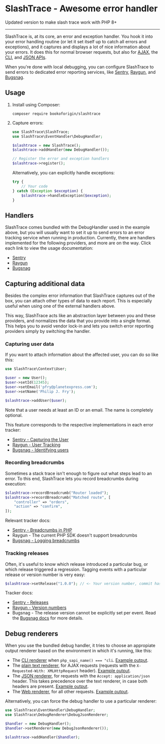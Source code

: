 # SlashTrace - Awesome error handler

Updated version to make slash trace work with PHP 8+

---

SlashTrace is, at its core, an error and exception handler. You hook it into your error handling routine (or let it set itself up to catch all errors and exceptions), and it captures and displays a lot of nice information about your errors. It does this for normal browser requests, but also for [AJAX](https://slashtrace.com/demo-ajax.png), the [CLI](https://slashtrace.com/demo-cli.png), and [JSON APIs](https://slashtrace.com/demo.json).

When you're done with local debugging, you can configure SlashTrace to send errors to dedicated error reporting services, like [Sentry](https://sentry.io/), [Raygun](https://raygun.com/), and [Bugsnag](https://www.bugsnag.com/).

## Usage

1. Install using Composer:

   ```
   composer require bookoforigin/slashtrace
   ```
    
2. Capture errors:

   ```PHP
   use SlashTrace\SlashTrace;
   use SlashTrace\EventHandler\DebugHandler;

   $slashtrace = new SlashTrace();
   $slashtrace->addHandler(new DebugHandler());

   // Register the error and exception handlers
   $slashtrace->register();
   ```

   Alternatively, you can explicitly handle exceptions:

   ```PHP
   try {
       // Your code
   } catch (Exception $exception) {
       $slashtrace->handleException($exception);
   }
   ``` 

## Handlers

SlashTrace comes bundled with the DebugHandler used in the example above, but you will usually want to set it up to send errors to an error tracking service when running in production. Currently, there are handlers implemented for the following providers, and more are on the way. Click each link to view the usage documentation:

- [Sentry](https://github.com/slashtrace/slashtrace-sentry)
- [Raygun](https://github.com/slashtrace/slashtrace-raygun)
- [Bugsnag](https://github.com/slashtrace/slashtrace-bugsnag)

## Capturing additional data

Besides the complex error information that SlashTrace captures out of the box, you can attach other types of data to each report. This is especially useful when using one of the external handlers above. 

This way, SlashTrace acts like an abstraction layer between you and these providers, and normalizes the data that you provide into a single format. This helps you to avoid vendor lock-in and lets you switch error reporting providers simply by switching the handler.

### Capturing user data

If you want to attach information about the affected user, you can do so like this:

```PHP
use SlashTrace\Context\User;

$user = new User();
$user->setId(12345); 
$user->setEmail('pfry@planetexpress.com');
$user->setName('Philip J. Fry');

$slashtrace->addUser($user);
```

Note that a user needs at least an ID or an email. The name is completely optional.

This feature corresponds to the respective implementations in each error tracker:

- [Sentry - Capturing the User](https://docs.sentry.io/learn/context/?platform=javascript#capturing-the-user)
- [Raygun - User Tracking](https://raygun.com/docs/workflow/user-tracking)
- [Bugsnag - Identifying users](https://docs.bugsnag.com/platforms/php/other/#identifying-users)


### Recording breadcrumbs

Sometimes a stack trace isn't enough to figure out what steps lead to an error. To this end, SlashTrace lets you record breadcrumbs during execution:

```PHP
$slashtrace->recordBreadcrumb("Router loaded");
$slashtrace->recordBreadcrumb("Matched route", [
    "controller" => "orders",
    "action" => "confirm",
]);
```

Relevant tracker docs:

- [Sentry - Breadcrumbs in PHP](https://blog.sentry.io/2016/05/27/php-breadcrumbs.html)
- Raygun - The current PHP SDK doesn't support breadcrumbs
- [Bugsnag - Logging breadcrumbs](https://docs.bugsnag.com/platforms/php/other/#logging-breadcrumbs)

### Tracking releases

Often, it's useful to know which release introduced a particular bug, or which release triggered a regression. Tagging events with a particular release or version number is very easy:

```PHP
$slashtrace->setRelease("1.0.0"); // <- Your version number, commit hash, etc.
```

Tracker docs:

- [Sentry - Releases](https://docs.sentry.io/learn/releases/?platform=javascript)
- [Raygun - Version numbers](https://raygun.com/docs/languages/php#php-version-number)
- Bugsnag - The release version cannot be explicitly set per event. Read the [Bugsnag docs](https://docs.bugsnag.com/platforms/php/other/#tracking-releases) for more details.

## Debug renderers

When you use the bundled debug handler, it tries to choose an appropiate output renderer based on the environment in which it's running, like this:

- The [CLI renderer](https://github.com/slashtrace/slashtrace/blob/master/src/DebugRenderer/DebugCliRenderer.php) when `php_sapi_name() === "cli`. [Example output](https://slashtrace.com/demo-cli.png).
- The [plain text renderer](https://github.com/slashtrace/slashtrace/blob/master/src/DebugRenderer/DebugTextRenderer.php), for AJAX requests (requests with the `X-Requested-With: XMLHttpRequest` header). [Example output](https://slashtrace.com/demo-ajax.png).
- The [JSON renderer](https://github.com/slashtrace/slashtrace/blob/master/src/DebugRenderer/DebugJsonRenderer.php), for requests with the `Accept: application/json` header. This takes precedence over the text renderer, in case both headers are present. [Example output](https://slashtrace.com/demo.json).
- The [Web renderer](https://github.com/slashtrace/slashtrace/blob/master/src/DebugRenderer/DebugWebRenderer.php), for all other requests. [Example output](https://slashtrace.com/demo.php).

Alternatively, you can force the debug handler to use a particular renderer:

```PHP
use SlashTrace\EventHandler\DebugHandler;
use SlashTrace\DebugRenderer\DebugJsonRenderer;

$handler = new DebugHandler();
$handler->setRenderer(new DebugJsonRenderer());

$slashtrace->addHandler($handler);
```


